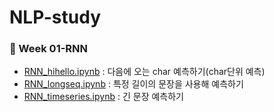 # NLP-study

### 🐳 Week 01-RNN
- [RNN_hihello.ipynb](https://github.com/HanNayeoniee/NLP-study/blob/main/Week%2001-RNN_hihello.ipynb) : 다음에 오는 char 예측하기(char단위 예측)
- [RNN_longseq.ipynb](https://github.com/HanNayeoniee/NLP-study/blob/main/Week%2001-RNN_longseq.ipynb) : 특정 길이의 문장을 사용해 예측하기
- [RNN_timeseries.ipynb](https://github.com/HanNayeoniee/NLP-study/blob/main/Week%2001-RNN_timeseries.ipynb) : 긴 문장 예측하기
